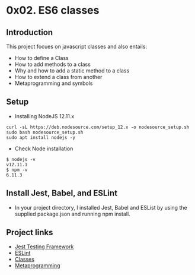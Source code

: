 # 0x02. ES6 classes

## Introduction
This project focues on javascript classes and also entails:
- How to define a Class
- How to add methods to a class
- Why and how to add a static method to a class
- How to extend a class from another
- Metaprogramming and symbols

## Setup
- Installing NodeJS 12.11.x
```
curl -sL https://deb.nodesource.com/setup_12.x -o nodesource_setup.sh
sudo bash nodesource_setup.sh
sudo apt install nodejs -y
```
- Check Node installation
```
$ nodejs -v
v12.11.1
$ npm -v
6.11.3
```
## Install Jest, Babel, and ESLint
- In your project directory, I installed Jest, Babel and ESList by using the supplied package.json and running npm install.

## Project links
- [Jest Testing Framework](https://jestjs.io/)
- [ESLint](https://eslint.org/)
- [Classes](https://developer.mozilla.org/en-US/docs/Web/JavaScript/Reference/Classes)
- [Metaprogramming](https://www.keithcirkel.co.uk/metaprogramming-in-es6-symbols/#symbolspecies)